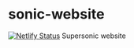 # sonic-website
[![Netlify Status](https://api.netlify.com/api/v1/badges/8ce522de-fb46-4cee-832d-1d9582c0449c/deploy-status)](https://app.netlify.com/sites/soft-hotteok-45c90f/deploys)
Supersonic website
